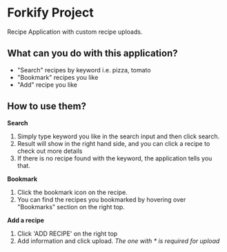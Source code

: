 # Forkify Project

Recipe Application with custom recipe uploads.

## What can you do with this application?
* "Search" recipes by keyword i.e. pizza, tomato
* "Bookmark" recipes you like
* "Add" recipe you like

## How to use them?
**Search**
1. Simply type keyword you like in the search input and then click search.
2. Result will show in the right hand side, and you can click a recipe to check out more details
3. If there is no recipe found with the keyword, the application tells you that.

**Bookmark**
1. Click the bookmark icon on the recipe.
2. You can find the recipes you bookmarked by hovering over "Bookmarks" section on the right top.

**Add a recipe**
1. Click 'ADD RECIPE' on the right top
2. Add information and click upload.
_The one with * is required for upload_